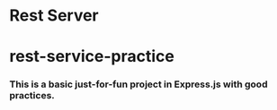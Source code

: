 # Rest Server

# rest-service-practice

### This is a basic just-for-fun project in Express.js with good practices.
